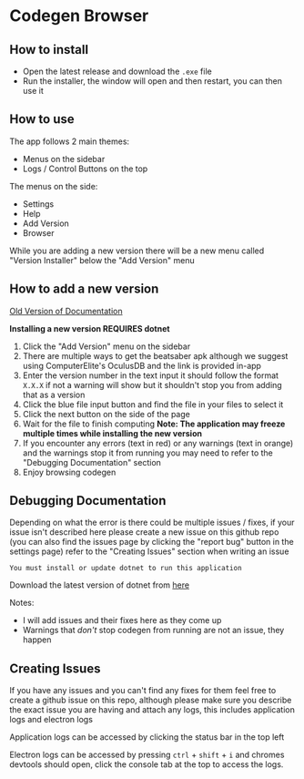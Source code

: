 # Codegen Browser

## How to install

- Open the latest release and download the `.exe` file
- Run the installer, the window will open and then restart, you can then use it

## How to use
 
The app follows 2 main themes:
- Menus on the sidebar
- Logs / Control Buttons on the top

The menus on the side:
- Settings
- Help
- Add Version
- Browser

While you are adding a new version there will be a new menu called "Version Installer" below the "Add Version" menu

## How to add a new version

[Old Version of Documentation](https://docs.phazed.xyz/codegenbrowser/)

**Installing a new version REQUIRES dotnet**

1) Click the "Add Version" menu on the sidebar
2) There are multiple ways to get the beatsaber apk although we suggest using ComputerElite's OculusDB and the link is provided in-app
3) Enter the version number in the text input it should follow the format `X.X.X` if not a warning will show but it shouldn't stop you from adding that as a version
4) Click the blue file input button and find the file in your files to select it
5) Click the next button on the side of the page
6) Wait for the file to finish computing **Note: The application may freeze multiple times while installing the new version**
7) If you encounter any errors (text in red) or any warnings (text in orange) and the warnings stop it from running you may need to refer to the "Debugging Documentation" section
8) Enjoy browsing codegen

## Debugging Documentation

Depending on what the error is there could be multiple issues / fixes, if your issue isn't described here please create a new issue on this github repo (you can also find the issues page by clicking the "report bug" button in the settings page) refer to the "Creating Issues" section when writing an issue

`You must install or update dotnet to run this application`

Download the latest version of dotnet from [here](https://dotnet.microsoft.com/)

Notes:
- I will add issues and their fixes here as they come up
- Warnings that *don't* stop codegen from running are not an issue, they happen

## Creating Issues

If you have any issues and you can't find any fixes for them feel free to create a github issue on this repo, although please make sure you describe the exact issue you are having and attach any logs, this includes application logs and electron logs

Application logs can be accessed by clicking the status bar in the top left

Electron logs can be accessed by pressing `ctrl` + `shift` + `i` and chromes devtools should open, click the console tab at the top to access the logs.
